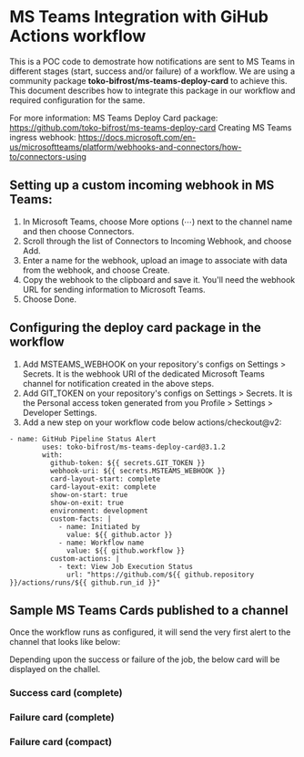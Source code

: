 # MS Teams Integration with GiHub Actions workflow

This is a POC code to demostrate how notifications are sent to MS Teams in different stages (start, success and/or failure) of a workflow. We are using a community package **toko-bifrost/ms-teams-deploy-card** to achieve this. This document describes how to integrate this package in our workflow and required configuration for the same.

For more information:
MS Teams Deploy Card package: https://github.com/toko-bifrost/ms-teams-deploy-card
Creating MS Teams ingress webhook: https://docs.microsoft.com/en-us/microsoftteams/platform/webhooks-and-connectors/how-to/connectors-using

## Setting up a custom incoming webhook in MS Teams:

1. In Microsoft Teams, choose More options (⋯) next to the channel name and then choose Connectors.
2. Scroll through the list of Connectors to Incoming Webhook, and choose Add.
3. Enter a name for the webhook, upload an image to associate with data from the webhook, and choose Create.
4. Copy the webhook to the clipboard and save it. You'll need the webhook URL for sending information to Microsoft Teams.
5. Choose Done.

## Configuring the deploy card package in the workflow

1. Add MSTEAMS_WEBHOOK on your repository's configs on Settings > Secrets. It is the webhook URI of the dedicated Microsoft Teams channel for notification created in the above steps.
2. Add GIT_TOKEN on your repository's configs on Settings > Secrets. It is the Personal access token generated from you Profile > Settings > Developer Settings.
2. Add a new step on your workflow code below actions/checkout@v2:
```
- name: GitHub Pipeline Status Alert
        uses: toko-bifrost/ms-teams-deploy-card@3.1.2
        with:
          github-token: ${{ secrets.GIT_TOKEN }}
          webhook-uri: ${{ secrets.MSTEAMS_WEBHOOK }}
          card-layout-start: complete
          card-layout-exit: complete
          show-on-start: true
          show-on-exit: true
          environment: development
          custom-facts: |
            - name: Initiated by
              value: ${{ github.actor }}
            - name: Workflow name
              value: ${{ github.workflow }}
          custom-actions: |
            - text: View Job Execution Status
              url: "https://github.com/${{ github.repository }}/actions/runs/${{ github.run_id }}"
```

## Sample MS Teams Cards published to a channel
Once the workflow runs as configured, it will send the very first alert to the channel that looks like below:

Depending upon the success or failure of the job, the below card will be displayed on the challel.

### Success card (complete)

### Failure card (complete)

### Failure card (compact)
